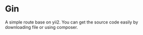 Gin
====

A simple route base on yii2. You can get the source code easily by downloading file or using composer.
